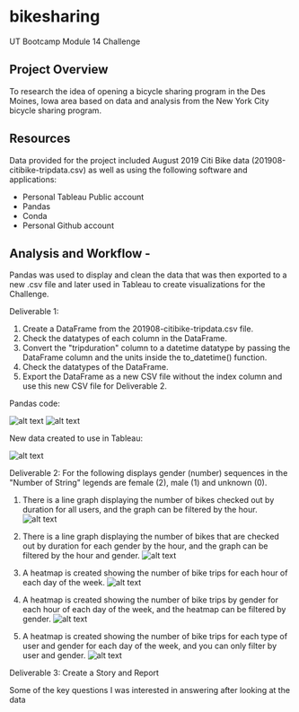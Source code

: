 # bikesharing
UT Bootcamp Module 14 Challenge

## Project Overview
To research the idea of opening a bicycle sharing program in the Des Moines, Iowa area based on data and analysis from the New York City bicycle sharing program.

## Resources
Data provided for the project included August 2019 Citi Bike data (201908-citibike-tripdata.csv) as well as using the following software and applications:
- Personal Tableau Public account
- Pandas
- Conda
- Personal Github account

## Analysis and Workflow - 
Pandas was used to display and clean the data that was then exported to a new .csv file and later used in Tableau to create visualizations for the Challenge.

Deliverable 1: 
1. Create a DataFrame from the 201908-citibike-tripdata.csv file.
2. Check the datatypes of each column in the DataFrame.
3. Convert the "tripduration" column to a datetime datatype by passing the DataFrame column and the units inside the to_datetime() function.
4. Check the datatypes of the DataFrame.
5. Export the DataFrame as a new CSV file without the index column and use this new CSV file for Deliverable 2.

Pandas code:

![alt text](https://github.com/austin020269/biksharing/blob/main/CH1_Deli1.PNG)
![alt text](https://github.com/austin020269/biksharing/blob/main/CH1_Deli1_2.PNG)

New data created to use in Tableau:

![alt text](https://github.com/austin020269/biksharing/blob/main/Cleaned_data_Aug_2019.PNG)

Deliverable 2:  For the following displays gender (number) sequences in the "Number of String" legends are female (2), male (1) and unknown (0).
1. There is a line graph displaying the number of bikes checked out by duration for all users, and the graph can be filtered by the hour.
![alt text](https://github.com/austin020269/biksharing/blob/main/Deli2_1.PNG)

2. There is a line graph displaying the number of bikes that are checked out by duration for each gender by the hour, and the graph can be filtered by the hour and gender.
![alt text](https://github.com/austin020269/biksharing/blob/main/Deli2_2.PNG)

3. A heatmap is created showing the number of bike trips for each hour of each day of the week.
![alt text](https://github.com/austin020269/biksharing/blob/main/Deli2_3.PNG)

4. A heatmap is created showing the number of bike trips by gender for each hour of each day of the week, and the heatmap can be filtered by gender.
![alt text](https://github.com/austin020269/biksharing/blob/main/Deli2_4.PNG)

5. A heatmap is created showing the number of bike trips for each type of user and gender for each day of the week, and you can only filter by user and gender.
![alt text](https://github.com/austin020269/biksharing/blob/main/Deli2_5.PNG)

Deliverable 3: Create a Story and Report

Some of the key questions I was interested in answering after looking at the data





